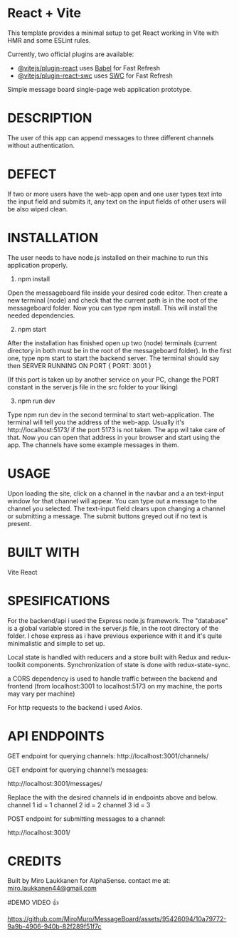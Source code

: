 # React + Vite

This template provides a minimal setup to get React working in Vite with HMR and some ESLint rules.

Currently, two official plugins are available:

- [@vitejs/plugin-react](https://github.com/vitejs/vite-plugin-react/blob/main/packages/plugin-react/README.md) uses [Babel](https://babeljs.io/) for Fast Refresh
- [@vitejs/plugin-react-swc](https://github.com/vitejs/vite-plugin-react-swc) uses [SWC](https://swc.rs/) for Fast Refresh

Simple message board single-page web application prototype.



# DESCRIPTION

The user of this app can append messages to three different channels without authentication.

# DEFECT

If two or more users have the web-app open and one user types text into the input field and submits it, any text on the input fields of
other users will be also wiped clean. 

# INSTALLATION

The user needs to have node.js installed on their machine to run this application properly.

1. npm install

Open the messageboard file inside your desired code editor. Then create a new terminal (node) and check that the current path is in the root of the
messageboard folder. Now you can type npm install. This will install the needed dependencies.

2. npm start

After the installation has finished open up two (node) terminals (current directory in both must be in the root of the messageboard folder).
In the first one, type npm start to start the backend server.
The terminal should say then SERVER RUNNING ON PORT { PORT: 3001 }

(If this port is taken up by another service on your PC, change the PORT constant in the server.js file in the src folder to your liking)

3. npm run dev

Type npm run dev in the second terminal to start web-application. The terminal will tell you the address of the web-app. Usually it's http://localhost:5173/
if the port 5173 is not taken. The app wil take care of that.
Now you can open that address in your browser and start using the app. The channels have some example messages in them.

# USAGE

Upon loading the site, click on a channel in the navbar and a an text-input window for that channel will appear.
You can type out a message to the channel you selected. The text-input field clears upon changing a channel or submitting a message.
The submit buttons greyed out if no text is present.

# BUILT WITH

Vite
React

# SPESIFICATIONS

For the backend/api i used the Express node.js framework. The "database" is a global variable stored in the server.js file,
in the root directory of the folder. I chose express as i have previous experience with it and it's quite minimalistic and simple to set up.

Local state is handled with reducers and a store built with Redux and redux-toolkit components. Synchronization of state is done with redux-state-sync.

a CORS dependency is used to handle traffic between the backend and frontend (from localhost:3001 to localhost:5173 on my machine, the ports may vary
per machine)

For http requests to the backend i used Axios.

# API ENDPOINTS

GET endpoint for querying channels:
http://localhost:3001/channels/

GET endpoint for querying channel’s messages:

http://localhost:3001/messages/<channelId>

Replace the <channelId> with the desired channels id in endpoints above and below.
channel 1 id = 1
channel 2 id = 2
channel 3 id = 3

POST endpoint for submitting messages to a channel:

http://localhost:3001/<channelId>

# CREDITS

Built by Miro Laukkanen for AlphaSense.
contact me at: miro.laukkanen44@gmail.com

#DEMO VIDEO 👍



https://github.com/MiroMuro/MessageBoard/assets/95426094/10a79772-9a9b-4906-940b-82f289f51f7c


